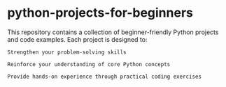 # python-projects-for-beginners

This repository contains a collection of beginner-friendly Python projects and code examples. Each project is designed to:

    Strengthen your problem-solving skills

    Reinforce your understanding of core Python concepts

    Provide hands-on experience through practical coding exercises
